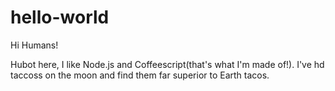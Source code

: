 # hello-world

Hi Humans!

Hubot here, I like Node.js and Coffeescript(that's what I'm made of!).
I've hd taccoss on the moon and find them far superior to Earth tacos.
